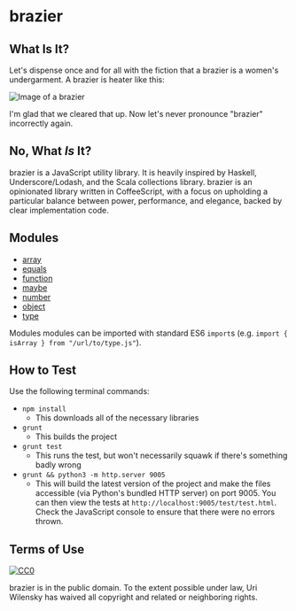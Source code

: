 # brazier

## What Is It?

Let's dispense once and for all with the fiction that a brazier is a women's undergarment.  A brazier is heater like this:

![Image of a brazier](https://nellcro.files.wordpress.com/2013/02/brazier.jpg)

I'm glad that we cleared that up.  Now let's never pronounce "brazier" incorrectly again.

## No, What *Is* It?

brazier is a JavaScript utility library.  It is heavily inspired by Haskell, Underscore/Lodash, and the Scala collections library.  brazier is an opinionated library written in CoffeeScript, with a focus on upholding a particular balance between power, performance, and elegance, backed by clear implementation code.

## Modules

  * [array](https://github.com/NetLogo/brazier/wiki/Module-APIs#array)
  * [equals](https://github.com/NetLogo/brazier/wiki/Module-APIs#equals)
  * [function](https://github.com/NetLogo/brazier/wiki/Module-APIs#function)
  * [maybe](https://github.com/NetLogo/brazier/wiki/Module-APIs#maybe)
  * [number](https://github.com/NetLogo/brazier/wiki/Module-APIs#number)
  * [object](https://github.com/NetLogo/brazier/wiki/Module-APIs#object)
  * [type](https://github.com/NetLogo/brazier/wiki/Module-APIs#type)

Modules modules can be imported with standard ES6 `import`s (e.g. `import { isArray } from "/url/to/type.js"`).

## How to Test

Use the following terminal commands:

  * `npm install`
    * This downloads all of the necessary libraries
  * `grunt`
    * This builds the project
  * `grunt test`
    * This runs the test, but won't necessarily squawk if there's something badly wrong
  * `grunt && python3 -m http.server 9005`
    * This will build the latest version of the project and make the files accessible (via Python's bundled HTTP server) on port 9005.  You can then view the tests at `http://localhost:9005/test/test.html`.  Check the JavaScript console to ensure that there were no errors thrown.

## Terms of Use

[![CC0](http://i.creativecommons.org/p/zero/1.0/88x31.png)](http://creativecommons.org/publicdomain/zero/1.0/)

brazier is in the public domain.  To the extent possible under law, Uri Wilensky has waived all copyright and related or neighboring rights.

